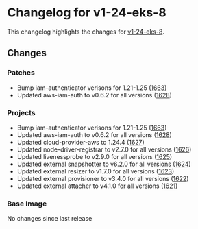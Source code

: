# Changelog for v1-24-eks-8

This changelog highlights the changes for [v1-24-eks-8](https://github.com/aws/eks-distro/tree/v1-24-eks-8).

## Changes

### Patches
* Bump iam-authenticator verisons for 1.21-1.25 ([1663](https://github.com/aws/eks-distro/pull/1663))
* Updated aws-iam-auth to v0.6.2 for all versions ([1628](https://github.com/aws/eks-distro/pull/1628))

### Projects
* Bump iam-authenticator verisons for 1.21-1.25 ([1663](https://github.com/aws/eks-distro/pull/1663))
* Updated aws-iam-auth to v0.6.2 for all versions ([1628](https://github.com/aws/eks-distro/pull/1628))
* Updated cloud-provider-aws to 1.24.4 ([1627](https://github.com/aws/eks-distro/pull/1627))
* Updated node-driver-registrar to v2.7.0 for all versions ([1626](https://github.com/aws/eks-distro/pull/1626))
* Updated livenessprobe to v2.9.0 for all versions ([1625](https://github.com/aws/eks-distro/pull/1625))
* Updated external snapshotter to v6.2.0 for all versions ([1624](https://github.com/aws/eks-distro/pull/1624))
* Updated external resizer to v1.7.0 for all versions ([1623](https://github.com/aws/eks-distro/pull/1623))
* Updated external provisioner to v3.4.0 for all versions ([1622](https://github.com/aws/eks-distro/pull/1622))
* Updated external attacher to v4.1.0 for all versions ([1621](https://github.com/aws/eks-distro/pull/1621))

### Base Image
No changes since last release

